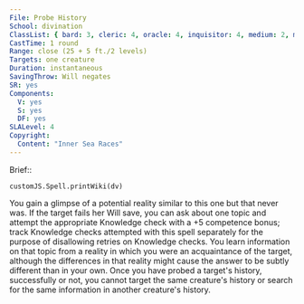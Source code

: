 ```yaml
---
File: Probe History
School: divination
ClassList: { bard: 3, cleric: 4, oracle: 4, inquisitor: 4, medium: 2, mesmerist: 3, occultist: 3, sorcerer: 4, wizard: 4 }
CastTime: 1 round
Range: close (25 + 5 ft./2 levels)
Targets: one creature
Duration: instantaneous
SavingThrow: Will negates
SR: yes
Components:
  V: yes
  S: yes
  DF: yes
SLALevel: 4
Copyright:
  Content: "Inner Sea Races"
---
```

Brief:: 

```dataviewjs
customJS.Spell.printWiki(dv)
```

You gain a glimpse of a potential reality similar to this one but that never was. If the target fails her Will save, you can ask about one topic and attempt the appropriate Knowledge check with a +5 competence bonus; track Knowledge checks attempted with this spell separately for the purpose of disallowing retries on Knowledge checks. You learn information on that topic from a reality in which you were an acquaintance of the target, although the differences in that reality might cause the answer to be subtly different than in your own. Once you have probed a target's history, successfully or not, you cannot target the same creature's history or search for the same information in another creature's history.
